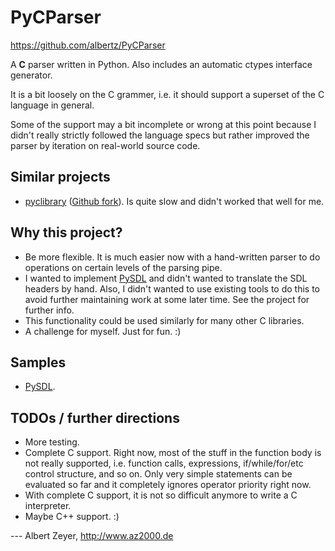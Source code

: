 PyCParser
=========
<https://github.com/albertz/PyCParser>

A **C** parser written in Python. Also includes an automatic ctypes interface generator.

It is a bit loosely on the C grammer, i.e. it should support a superset of the C language in general.

Some of the support may a bit incomplete or wrong at this point because I didn't really strictly followed the language specs but rather improved the parser by iteration on real-world source code.

Similar projects
----------------

* [pyclibrary](https://launchpad.net/pyclibrary) ([Github fork](https://github.com/albertz/pyclibrary)). Is quite slow and didn't worked that well for me.

Why this project?
-----------------

* Be more flexible. It is much easier now with a hand-written parser to do operations on certain levels of the parsing pipe.
* I wanted to implement [PySDL](https://github.com/albertz/PySDL) and didn't wanted to translate the SDL headers by hand. Also, I didn't wanted to use existing tools to do this to avoid further maintaining work at some later time. See the project for further info.
* This functionality could be used similarly for many other C libraries.
* A challenge for myself. Just for fun. :)

Samples
-------

* [PySDL](https://github.com/albertz/PySDL).

TODOs / further directions
--------------------------

* More testing.
* Complete C support. Right now, most of the stuff in the function body is not really supported, i.e. function calls, expressions, if/while/for/etc control structure, and so on. Only very simple statements can be evaluated so far and it completely ignores operator priority right now. 
* With complete C support, it is not so difficult anymore to write a C interpreter.
* Maybe C++ support. :)

--- Albert Zeyer, <http://www.az2000.de>

